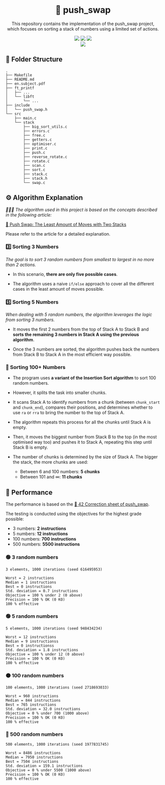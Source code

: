<div align="center">
	<h1>🔄 push_swap</h1>
	<p>This repository contains the implementation of the push_swap project, which focuses on sorting a stack of numbers using a limited set of actions.</p>
	<img src="https://img.shields.io/badge/norminette-passing-success"/>
	<a href="https://developer.apple.com/library/archive/documentation/Performance/Conceptual/ManagingMemory/Articles/FindingLeaks.html"><img src="https://img.shields.io/badge/leaks-none-success" /></a>
	<img src="https://img.shields.io/badge/bonus-none-red"/>
	<br />
	<img src="https://img.shields.io/badge/-unknown%2F100-important?logo=42&logoColor=fff" />
</div>

## 🌳 Folder Structure

```
.
├── Makefile
├── README.md
├── en.subject.pdf
├── ft_printf
│   ├── ...
│   └── libft
│       └── ...
├── include
│   └── push_swap.h
└── src
    ├── main.c
    └── stack
        ├── big_sort_utils.c
        ├── errors.c
        ├── free.c
        ├── getters.c
        ├── optimiser.c
        ├── print.c
        ├── push.c
        ├── reverse_rotate.c
        ├── rotate.c
        ├── scan.c
        ├── sort.c
        ├── stack.c
        ├── stack.h
        └── swap.c
```

## ⚙️ Algorithm Explanation

*🙇🏻‍♂️ The algorithm used in this project is based on the concepts described in the following article:*

[📖 Push Swap: The Least Amount of Moves with Two Stacks](https://medium.com/@jamierobertdawson/push-swap-the-least-amount-of-moves-with-two-stacks-d1e76a71789a)

Please refer to the article for a detailed explanation.

### 3️⃣ Sorting 3 Numbers

*The goal is to sort 3 random numbers from smallest to largest in no more than 2 actions.*

* In this scenario, **there are only five possible cases**.

* The algorithm uses a naive `if/else` approach to cover all the different cases in the least amount of moves possible.

### 5️⃣ Sorting 5 Numbers

*When dealing with 5 random numbers, the algorithm leverages the logic from sorting 3 numbers.*

* It moves the first 2 numbers from the top of Stack A to Stack B and **sorts the remaining 3 numbers in Stack A using the previous algorithm**.

* Once the 3 numbers are sorted, the algorithm pushes back the numbers from Stack B to Stack A in the most efficient way possible.

### 💯 Sorting 100+ Numbers

* The program uses **a variant of the Insertion Sort algorithm** to sort 100 random numbers.

* However, it splits the task into smaller chunks.

* It scans Stack A to identify numbers from a chunk (between `chunk_start` and `chunk_end`), compares their positions, and determines whether to use `ra` or `rra` to bring the number to the top of Stack A.

* The algorithm repeats this process for all the chunks until Stack A is empty.

* Then, it moves the biggest number from Stack B to the top (in the most optimised way too) and pushes it to Stack A, repeating this step until Stack B is empty.

* The number of chunks is determined by the size of Stack A. The bigger the stack, the more chunks are used:

	* Between 6 and 100 numbers: **5 chunks**
	* Between 101 and ∞: **11 chunks**


## 🚀 Performance

The performance is based on the [📖 42 Correction sheet of push_swap](https://github.com/rizky/42-corrections/blob/master/push_swap.pdf).

The testing is conducted using the objectives for the highest grade possible:
* 3 numbers: **2 instructions**
* 5 numbers: **12 instructions**
* 100 numbers: **700 instructions**
* 500 numbers: **5500 instructions**

### 🟢 3 random numbers
```
3 elements, 1000 iterations (seed 616495953)

Worst = 2 instructions
Median = 1 instructions
Best = 0 instructions
Std. deviation = 0.7 instructions
Objective = 100 % under 2 (0 above)
Precision = 100 % OK (0 KO)
100 % effective
```

### 🟢 5 random numbers
```
5 elements, 1000 iterations (seed 948434234)

Worst = 12 instructions
Median = 9 instructionss
Best = 0 instructionss
Std. deviation = 1.8 instructions
Objective = 100 % under 12 (0 above)
Precision = 100 % OK (0 KO)
100 % effective
```

### 🟠 100 random numbers
```
100 elements, 1000 iterations (seed 2718693033)

Worst = 960 instructions
Median = 844 instructions
Best = 765 instructions
Std. deviation = 32.0 instructions
Objective = 0 % under 700 (1000 above)
Precision = 100 % OK (0 KO)
100 % effective
```

### 🔴 500 random numbers
```
500 elements, 1000 iterations (seed 1977831745)

Worst = 8486 instructions
Median = 7950 instructions
Best = 7504 instructions
Std. deviation = 159.1 instructions
Objective = 0 % under 5500 (1000 above)
Precision = 100 % OK (0 KO)
100 % effective
```

